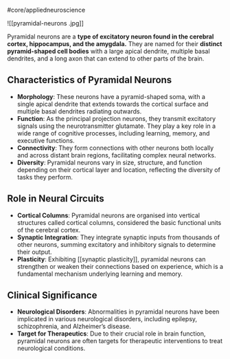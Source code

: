 #core/appliedneuroscience

![[pyramidal-neurons .jpg]]

Pyramidal neurons are a **type of excitatory neuron found in the cerebral cortex, hippocampus, and the amygdala.** They are named for their **distinct pyramid-shaped cell bodies** with a large apical dendrite, multiple basal dendrites, and a long axon that can extend to other parts of the brain.

## Characteristics of Pyramidal Neurons

- **Morphology**: These neurons have a pyramid-shaped soma, with a single apical dendrite that extends towards the cortical surface and multiple basal dendrites radiating outwards.
- **Function**: As the principal projection neurons, they transmit excitatory signals using the neurotransmitter glutamate. They play a key role in a wide range of cognitive processes, including learning, memory, and executive functions.
- **Connectivity**: They form connections with other neurons both locally and across distant brain regions, facilitating complex neural networks.
- **Diversity**: Pyramidal neurons vary in size, structure, and function depending on their cortical layer and location, reflecting the diversity of tasks they perform.

## Role in Neural Circuits

- **Cortical Columns**: Pyramidal neurons are organised into vertical structures called cortical columns, considered the basic functional units of the cerebral cortex.
- **Synaptic Integration**: They integrate synaptic inputs from thousands of other neurons, summing excitatory and inhibitory signals to determine their output.
- **Plasticity**: Exhibiting [[synaptic plasticity]], pyramidal neurons can strengthen or weaken their connections based on experience, which is a fundamental mechanism underlying learning and memory.

## Clinical Significance

- **Neurological Disorders**: Abnormalities in pyramidal neurons have been implicated in various neurological disorders, including epilepsy, schizophrenia, and Alzheimer’s disease.
- **Target for Therapeutics**: Due to their crucial role in brain function, pyramidal neurons are often targets for therapeutic interventions to treat neurological conditions.
